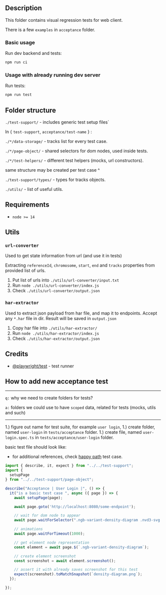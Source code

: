 ## Description

This folder contains visual regression tests for web client.

There is a few `examples` in `acceptance` folder.


### Basic usage

Run dev backend and tests:

```sh
npm run ci
```

### Usage with already running dev server

Run tests:

```sh
npm run test
```


## Folder structure

`./test-support/` - includes generic test setup files`


In { `test-support`, `acceptance/test-name` } :

`./*/data-storage/` - tracks list for every test case.

`./*/page-object/` - shared selectors for dom nodes, used inside tests.

`./*/test-helpers/` - different test helpers (mocks, url constructors).

same structure may be created per test case ^


`./test-support/types/` - types for tracks objects.

`./utils/` - list of useful utils.

## Requirements

* `node >= 14`


## Utils

### `url-converter`

Used to get state information from url (and use it in tests)

Extracting `referenceId`, `chromosome`, `start`, `end` and `tracks` properties from provided list of urls.


1. Put list of urls into `./utils/url-converter/input.txt`
1. Run `node ./utils/url-converter/index.js`
1. Check `./utils/url-converter/output.json`


### `har-extractor`

Used to extract json payload from har file, and map it to endpoints.
Accept any `*.har` file in dir.
Result will be saved in `output.json`


1. Copy har file into `./utils/har-extractor/`
1. Run `node ./utils/har-extractor/index.js`
1. Check `./utils/har-extractor/output.json`

## Credits

* [@playwright/test](https://github.com/microsoft/playwright-test) - test runner


## How to add new acceptance test

---

`q:` why we need to create folders for tests?

`a:` folders we could use to have `scoped` data, related for tests (mocks, utils and such)

---

1.) figure out name for test suite, for example `user login`,
1.) create folder, named `user-login` in `tests/acceptance` folder.
1.) create file, named `user-login.spec.ts` in `tests/acceptance/user-login` folder.


basic test file should look like:

* for additional references, check [happy path](./acceptance/happy-path/happy-path.spec.ts) test case.

```ts
import { describe, it, expect } from "../../test-support";
import {
  setupPage
} from "../../test-support/page-object";

describe("Acceptance | User Login |", () => {
  it("is a basic test case ", async ({ page }) => {
    await setupPage(page);

    await page.goto('http://localhost:8080/some-endpoint');

    // wait for dom node to appear
    await page.waitForSelector(".ngb-variant-density-diagram .nvd3-svg g");

    // animations
    await page.waitForTimeout(1000);

    // get element node representation
    const element = await page.$(`.ngb-variant-density-diagram`);

    // create element screenshot
    const screenshot = await element.screenshot();

    // assert it with already saves screenshot for this test
    expect(screenshot).toMatchSnapshot(`density-diagram.png`);
  });

});
```